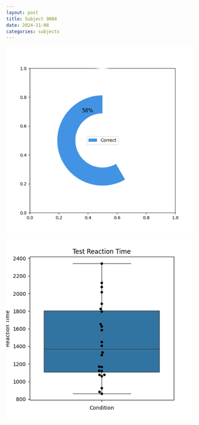 ```yaml
---
layout: post
title: Subject 9004
date: 2024-11-08
categories: subjects
---
```


![](data/9004/run-11/9004_FN_acc_test.png)
![](data/9004/run-11/9004_FN_rt.png)

